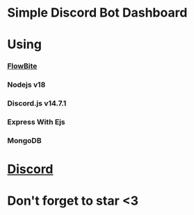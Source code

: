 # Simple Discord Bot Dashboard

# Using  
### [FlowBite](https://flowbite.com/)
### Nodejs v18
### Discord.js v14.7.1
### Express With Ejs
### MongoDB
# [Discord](https://discord.gg/BFdbBfbXBB)
# Don't forget to star <3
